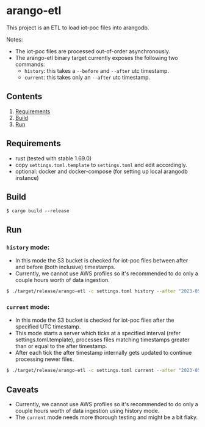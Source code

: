 # arango-etl

This project is an ETL to load iot-poc files into arangodb.

Notes:

- The iot-poc files are processed out-of-order asynchronously.
- The arango-etl binary target currently exposes the following two commands:
    - `history`: this takes a `--before` and `--after` utc timestamp.
    - `current`: this takes only an `--after` utc timestamp.

## Contents

1. [Requirements](#Requirements)
2. [Build](#Build)
2. [Run](#Run)

## Requirements

- rust (tested with stable 1.69.0)
- copy `settings.toml.template` to `settings.toml` and edit accordingly.
- optional: docker and docker-compose (for setting up local arangodb instance)

## Build

```
$ cargo build --release
```

## Run

### `history` mode:

- In this mode the S3 bucket is checked for iot-poc files between after and before
(both inclusive) timestamps.
- Currently, we cannot use AWS profiles so it's recommended to do only a couple
  hours worth of data ingestion.


```bash
$ ./target/release/arango-etl -c settings.toml history --after "2023-05-01T00:00:00" --before "2023-05-01T02:00:00"
```

### `current` mode:

- In this mode the S3 bucket is checked for iot-poc files after the specified
  UTC timestamp.
- This mode starts a server which ticks at a specified interval (refer
  settings.toml.template), processes files matching timestamps greater than or
  equal to the after timestamp.
- After each tick the after timestamp internally gets updated to continue
  processing newer files.

```bash
$ ./target/release/arango-etl -c settings.toml current --after "2023-05-01T00:00:00"
```

## Caveats

- Currently, we cannot use AWS profiles so it's recommended to do only a
couple hours  worth of data ingestion using history mode.
- The `current` mode needs more thorough testing and might be a bit flaky.
